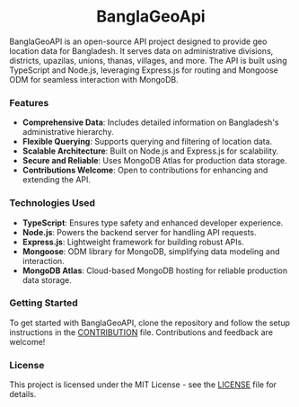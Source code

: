 <h1 align="center">BanglaGeoApi</h1>
<p align="left">BanglaGeoAPI is an open-source API project designed to provide geo location data for Bangladesh. It serves data on administrative divisions, districts, upazilas, unions, thanas, villages, and more. The API is built using TypeScript and Node.js, leveraging Express.js for routing and Mongoose ODM for seamless interaction with MongoDB.</p>

### Features

- **Comprehensive Data**: Includes detailed information on Bangladesh's administrative hierarchy.
- **Flexible Querying**: Supports querying and filtering of location data.
- **Scalable Architecture**: Built on Node.js and Express.js for scalability.
- **Secure and Reliable**: Uses MongoDB Atlas for production data storage.
- **Contributions Welcome**: Open to contributions for enhancing and extending the API.

### Technologies Used

- **TypeScript**: Ensures type safety and enhanced developer experience.
- **Node.js**: Powers the backend server for handling API requests.
- **Express.js**: Lightweight framework for building robust APIs.
- **Mongoose**: ODM library for MongoDB, simplifying data modeling and interaction.
- **MongoDB Atlas**: Cloud-based MongoDB hosting for reliable production data storage.

### Getting Started

To get started with BanglaGeoAPI, clone the repository and follow the setup instructions in the [CONTRIBUTION](CONTRIBUTING.md) file. Contributions and feedback are welcome!

### License

This project is licensed under the MIT License - see the [LICENSE](LICENSE) file for details.

<!-- Todo: .github/workflows/ci.yml (optional, for CI/CD)

GitHub Actions workflow for continuous integration and/or deployment.
Example jobs: Build, test, and deploy on push to main branch.
jest.config.js or mocha.opts (for testing)

Configuration file for Jest (for unit testing) or Mocha (for testing framework).
Example settings: Test environment, setup files, coverage thresholds.
dockerfile and docker-compose.yml (optional, for Docker)

Dockerfile defines how to build the Docker image.
docker-compose.yml specifies services, networks, and volumes for local development or deployment.

 -->
